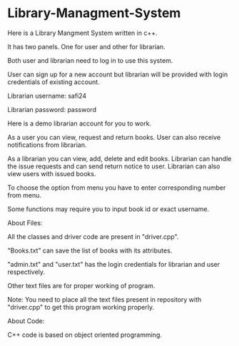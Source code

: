 # Library-Managment-System

Here is a Library Mangment System written in c++.


It has two panels. One for user and other for librarian.

Both user and librarian need to log in to use this system.

User can sign up for a new account but librarian will be provided with login credentials of existing account.



Librarian username: safi24

Librarian password: password

Here is a demo librarian account for you to work.



As a user you can view, request and return books. User can also receive notifications from librarian.



As a librarian you can view, add, delete and edit books. Librarian can handle the issue requests and can send return notice to user. Librarian can also view users with issued books.



To choose the option from menu you have to enter corresponding number from menu.

Some functions may require you to input book id or exact username.





About Files:

All the classes and driver code are present in "driver.cpp".

"Books.txt" can save the list of books with its attributes.

"admin.txt" and "user.txt" has the login credentials for librarian and user respectively.

Other text files are for proper working of program.



Note: You need to place all the text files present in repository with "driver.cpp" to get this program working properly.



About Code:

C++ code is based on object oriented programming.

